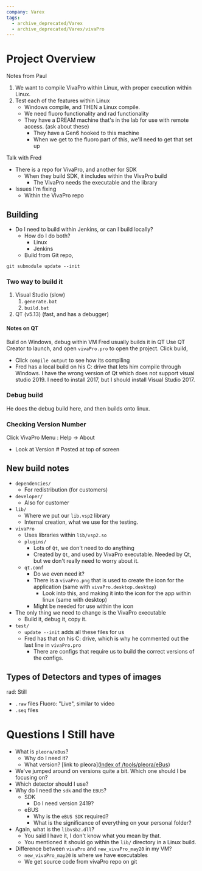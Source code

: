 ```yaml
---
company: Varex
tags:
  - archive_deprecated/Varex
  - archive_deprecated/Varex/vivaPro
---
```

# Project Overview
Notes from Paul
1. We want to compile VivaPro within Linux, with proper execution within Linux. 
2. Test each of the features within Linux
	- Windows compile, and THEN a Linux compile. 
	- We need fluoro functionality and rad functionality
	- They have a DREAM machine that's in the lab for use with remote access. (ask about these)
		- They have a Gen6 hooked to this machine
		- When we get to the fluoro part of this, we'll need to get that set up

Talk with Fred
- There is a repo for VivaPro, and another for SDK
	- When they build SDK, it includes within the VivaPro build
		- The VivaPro needs the executable and the library
- Issues I'm fixing
	- Within the VivaPro repo

## Building
- Do I need to build within Jenkins, or can I build locally?
	- How do I do both?
		- Linux
		- Jenkins
	- Build from Git repo, 
```shell
git submodule update --init
```

### Two way to build it
1. Visual Studio (slow)
	1. `generate.bat`
	2. `build.bat`
2. QT (v5.13) (fast, and has a debugger)

#### Notes on QT
Build on Windows, debug within VM
Fred usually builds it in QT
Use QT Creator to launch, and open `vivaPro.pro` to open the project. 
Click build, 
- Click `compile output` to see how its compiling
- Fred has a local build on his C: drive that lets him compile through Windows. 
I have the wrong version of Qt which does not support visual studio 2019. I need to install 2017, but I should install Visual Studio 2017. 

### Debug build
He does the debug build here, and then builds onto linux. 

### Checking Version Number
Click VivaPro Menu : Help -> About
- Look at Version # Posted at top of screen

## New build notes
- `dependencies/`
	- For redistribution (for customers)
- `developer/`
	- Also for customer
- `lib/`
	- Where we put our `lib.vsp2` library
	- Internal creation, what we use for the testing. 
- `vivaPro`
	- Uses libraries within `lib/vsp2.so`
	- `plugins/`
		- Lots of `Qt`, we don't need to do anything
		- Created by `Qt`, and used by VivaPro executable. Needed by Qt, but we don't really need to worry about it. 
	- `qt.conf`
		- Do we even need it?
		- There is a `vivaPro.png` that is used to create the icon for the application (same with `vivaPro.desktop.desktop`)
			- Look into this, and making it into the icon for the app within linux (same with desktop)
		- Might be needed for use within the icon
- The only thing we need to change is the VivaPro executable
	- Build it, debug it, copy it. 
- `test/`
	- `update --init` adds all these files for us
	- Fred has that on his C: drive, which is why he commented out the last line in `vivaPro.pro`
		- There are configs that require us to build the correct versions of the configs. 

## Types of Detectors and types of images
rad: Still
- `.raw` files
Fluoro: "Live", similar to video
- `.seq` files

# Questions I Still have
- What is `pleora/eBus`? 
	- Why do I need it?
	- What version? [link to pleora]([Index of /tools/pleora/eBus](http://slfpbuildmstr/tools/pleora/eBus/))
- We've jumped around on versions quite a bit. Which one should I be focusing on?
- Which detector should I use?
- Why do I need the `sdk` and the `EBUS`? 
	- SDK
		- Do I need version 2419?
	- eBUS
		- Why is the `eBUS SDK` required?
		- What is the significance of everything on your personal folder?
- Again, what is the `libvsb2.dll`? 
	- You said I have it, I don't know what you mean by that. 
	- You mentioned it should go within the `lib/` directory in a Linux build. 
- Difference between `vivaPro` and `new_vivaPro_may20` in my VM?
	- `new_vivaPro_may20` is where we have executables
	- We get source code from vivaPro repo on git
